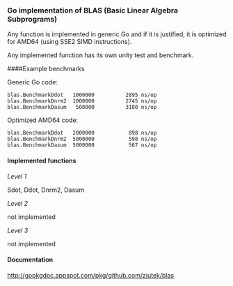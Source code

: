 ### Go implementation of BLAS (Basic Linear Algebra Subprograms)

Any function is implemented in generic Go and if it is justified, it is
optimized for AMD64 (using SSE2 SIMD instructions).

Any implemented function has its own unity test and benchmark.

####Example benchmarks

Generic Go code:

    blas.BenchmarkDdot	 1000000	      2895 ns/op
    blas.BenchmarkDnrm2	 1000000	      2745 ns/op
    blas.BenchmarkDasum	  500000	      3180 ns/op

Optimized AMD64 code:

    blas.BenchmarkDdot	 2000000	       898 ns/op
    blas.BenchmarkDnrm2	 5000000	       598 ns/op
    blas.BenchmarkDasum	 5000000	       567 ns/op

#### Implemented functions

*Level 1*

Sdot, Ddot, Dnrm2, Dasum

*Level 2*

not implemented

*Level 3*

not implemented

#### Documentation

http://gopkgdoc.appspot.com/pkg/github.com/ziutek/blas
